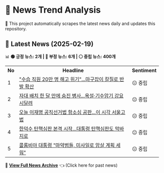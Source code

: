 # 📰 News Trend Analysis

🚀 This project automatically scrapes the latest news daily and updates this repository.

## 📅 Latest News (2025-02-19)

📊 **🟢 긍정 뉴스: 2개 | 🔴 부정 뉴스: 6개 | ⚪ 중립 뉴스: 400개**  

<table>
    <tr>
        <th>No</th>
        <th>Headline</th>
        <th>Sentiment</th>
    </tr>
    <tr>
        <td>1</td>
        <td><a href="https:///n.news.naver.com/article/052/0002155133?ntype=RANKING">"수습 직원 20만 명 해고 위기"...마구잡이 칼질로 반발 확산</a></td>
        <td>😐 중립</td>
    </tr>
    <tr>
        <td>2</td>
        <td><a href="https:///n.news.naver.com/article/052/0002155175?ntype=RANKING">자대 배치 한 달 만에 숨진 병사...욕설·기수암기 강요 시달려</a></td>
        <td>😐 중립</td>
    </tr>
    <tr>
        <td>3</td>
        <td><a href="https:///n.news.naver.com/article/052/0002155170?ntype=RANKING">오늘 이재명 공직선거법 항소심 공판...이 시각 서울고법</a></td>
        <td>😐 중립</td>
    </tr>
    <tr>
        <td>4</td>
        <td><a href="https:///n.news.naver.com/article/052/0002155169?ntype=RANKING">한덕수 탄핵심판 본격 시작...대통령 탄핵심판도 막바지로</a></td>
        <td>😐 중립</td>
    </tr>
    <tr>
        <td>5</td>
        <td><a href="https:///n.news.naver.com/article/052/0002155160?ntype=RANKING">콜롬비아 대통령 "마약범들, 미사일로 암살 계획 세워"</a></td>
        <td>😐 중립</td>
    </tr></table>  

📜 **[View Full News Archive](news_archive.md)** 👈 (Click here for past news)
